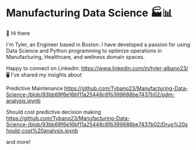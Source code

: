 # Manufacturing Data Science 🏭📊

👋 Hi there

I'm Tyler, an Engineer based in Boston. I have developed a passion for using Data Science and Python programming to optimize operations in Manufacturing, Healthcare, and wellness domain spaces. 

Happy to connect on Linkedin: https://www.linkedin.com/in/tyler-albano23/
🖥️ I've shared my insights about

Predictive Maintenance
https://github.com/Tybano23/Manufacturing-Data-Science-/blob/93bb69f6e16bf11a25448c6fb399688be7437b02/pdm-analysis.ipynb

Should cost predictive decision making
https://github.com/Tybano23/Manufacturing-Data-Science-/blob/93bb69f6e16bf11a25448c6fb399688be7437b02/Drug%20should-cost%20analysis.ipynb

and more!
